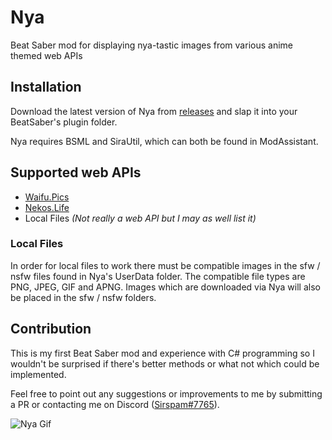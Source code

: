 # Nya
Beat Saber mod for displaying nya-tastic images from various anime themed web APIs

## Installation
Download the latest version of Nya from [releases](https://github.com/Sirspam/Nya/releases) and slap it into your BeatSaber's plugin folder.

Nya requires BSML and SiraUtil, which can both be found in ModAssistant.

## Supported web APIs
* [Waifu.Pics](https://waifu.pics/)
* [Nekos.Life](https://nekos.life/)
* Local Files *(Not really a web API but I may as well list it)*

### Local Files
In order for local files to work there must be compatible images in the sfw / nsfw files found in Nya's UserData folder.
The compatible file types are PNG, JPEG, GIF and APNG.
Images which are downloaded via Nya will also be placed in the sfw / nsfw folders.

## Contribution
This is my first Beat Saber mod and experience with C# programming so I wouldn't be surprised if there's better methods or what not which could be implemented.

Feel free to point out any suggestions or improvements to me by submitting a PR or contacting me on Discord ([Sirspam#7765](https://discordapp.com/users/232574143818760192)).

![Nya Gif](https://github.com/Sirspam/Nya/blob/main/NyaGif.gif)
